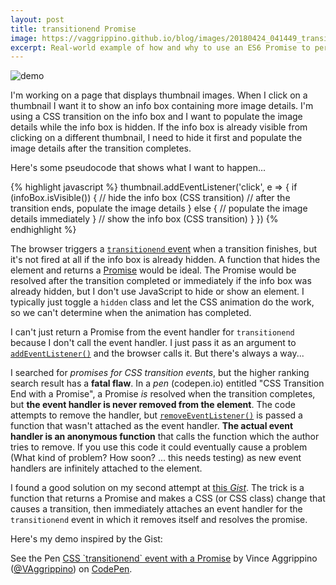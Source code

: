 ```yaml
---
layout: post
title: transitionend Promise
image: https://vaggrippino.github.io/blog/images/20180424_041449_transitionend_Promise_demo.gif
excerpt: Real-world example of how and why to use an ES6 Promise to perform an action when a CSS transition completes.
---
```

<img style="display: block; margin: auto;" alt="demo" src="{{ site.baseurl }}/images/20180424_041449_transitionend_Promise_demo.gif">

I'm working on a page that displays thumbnail images. When I click on a thumbnail I want it to show an info box containing more image details. I'm using a CSS transition on the info box and I want to populate the image details while the info box is hidden. If the info box is already visible from clicking on a different thumbnail, I need to hide it first and populate the image details after the transition completes.

Here's some pseudocode that shows what I want to happen...

{% highlight javascript %}
thumbnail.addEventListener('click', e => {
  if (infoBox.isVisible()) {
    // hide the info box (CSS transition)
    // after the transition ends, populate the image details
  } else {
    // populate the image details immediately
  }
    // show the info box (CSS transition)
  }
})
{% endhighlight %}

The browser triggers a [`transitionend` event](https://developer.mozilla.org/en-US/docs/Web/Events/transitionend) when a transition finishes, but it's not fired at all if the info box is already hidden. A function that hides the element and returns a [Promise](https://developer.mozilla.org/en-US/docs/Web/JavaScript/Guide/Using_promises) would be ideal. The Promise would be resolved after the transition completed or immediately if the info box was already hidden, but I don't use JavaScript to hide or show an element. I typically just toggle a `hidden` class and let the CSS animation do the work, so we can't determine when the animation has completed.

I can't just return a Promise from the event handler for `transitionend` because I don't call the event handler. I just pass it as an argument to [`addEventListener()`](https://developer.mozilla.org/en-US/docs/Web/API/EventTarget/addEventListener) and the browser calls it. But there's always a way...

I searched for *promises for CSS transition events*, but the higher ranking search result has a **fatal flaw**. In a *pen* (codepen.io) entitled "CSS Transition End with a Promise", a Promise *is* resolved when the transition completes, but **the event handler is never removed from the element**. The code attempts to remove the handler, but [`removeEventListener()`](https://developer.mozilla.org/en-US/docs/Web/API/EventTarget/removeEventListener) is passed a function that wasn't attached as the event handler. **The actual event handler is an anonymous function** that calls the function which the author tries to remove. If you use this code it could eventually cause a problem (What kind of problem? How soon? ... this needs testing) as new event handlers are infinitely attached to the element. 

I found a good solution on my second attempt at [this *Gist*](https://gist.github.com/davej/44e3bbec414ed4665220). The trick is a function that returns a Promise and makes a CSS (or CSS class) change that causes a transition, then immediately attaches an event handler for the `transitionend` event in which it removes itself and resolves the promise.

Here's my demo inspired by the Gist:

<p data-height="431" data-theme-id="dark" data-slug-hash="pVgjjj" data-default-tab="js,result" data-user="VAggrippino" data-embed-version="2" data-pen-title="CSS `transitionend` event with a Promise" class="codepen">See the Pen <a href="https://codepen.io/VAggrippino/pen/pVgjjj/">CSS `transitionend` event with a Promise</a> by Vince Aggrippino (<a href="https://codepen.io/VAggrippino">@VAggrippino</a>) on <a href="https://codepen.io">CodePen</a>.</p>
<script async src="https://static.codepen.io/assets/embed/ei.js"></script>
